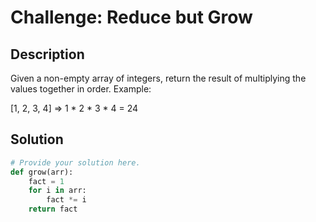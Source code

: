 # Challenge:  Reduce but Grow

## Description

Given a non-empty array of integers, return the result of multiplying the values together in order. Example:

[1, 2, 3, 4] => 1 * 2 * 3 * 4 = 24

## Solution

```python
# Provide your solution here.
def grow(arr):
    fact = 1
    for i in arr:
        fact *= i
    return fact
